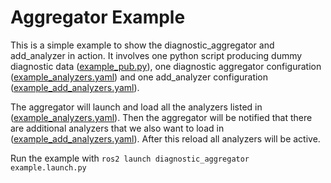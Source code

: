 # Aggregator Example

This is a simple example to show the diagnostic_aggregator and add_analyzer in action. It involves one python script producing dummy diagnostic data ([example_pub.py](./example_pub.py)), one diagnostic aggregator configuration ([example_analyzers.yaml](./example_analyzers.yaml)) and one add_analyzer configuration ([example_add_analyzers.yaml](./example_add_analyzers.yaml)).

The aggregator will launch and load all the analyzers listed in ([example_analyzers.yaml](./example_analyzers.yaml)). Then the aggregator will be notified that there are additional analyzers that we also want to load in ([example_add_analyzers.yaml](./example_add_analyzers.yaml)). After this reload all analyzers will be active.

Run the example with `ros2 launch diagnostic_aggregator example.launch.py`
